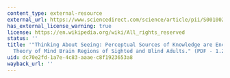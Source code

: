 ```yaml
---
content_type: external-resource
external_url: https://www.sciencedirect.com/science/article/pii/S0010027714000675
has_external_license_warning: true
license: https://en.wikipedia.org/wiki/All_rights_reserved
status: ''
title: '"Thinking About Seeing: Perceptual Sources of Knowledge are Encoded in the
  Theory of Mind Brain Regions of Sighted and Blind Adults." (PDF - 1.2MB)'
uid: dc70e2fd-1a7e-4c83-aaae-c8f1923653a8
wayback_url: ''
---
```

